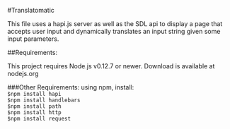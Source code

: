 #Translatomatic

This file uses a hapi.js server as well as the SDL api to display a page that accepts user input and dynamically translates an input string given some input parameters. 

##Requirements:

This project requires Node.js v0.12.7 or newer. Download is available at  nodejs.org

###Other Requirements:
using npm, install:   
 ` $npm install hapi  `  
  `$npm install handlebars`         
  `$npm install path`     
  `$npm install http`       
  `$npm install request`      




